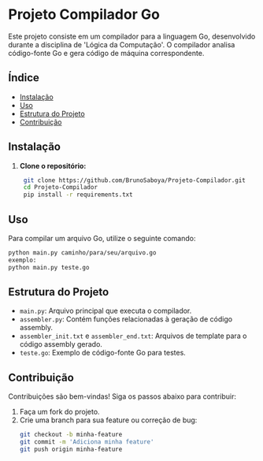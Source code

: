 # Projeto Compilador Go

Este projeto consiste em um compilador para a linguagem Go, desenvolvido durante a disciplina de 'Lógica da Computação'. O compilador analisa código-fonte Go e gera código de máquina correspondente.

## Índice

- [Instalação](#instalação)
- [Uso](#uso)
- [Estrutura do Projeto](#estrutura-do-projeto)
- [Contribuição](#contribuição)

## Instalação

1. **Clone o repositório:**
   ```bash
    git clone https://github.com/BrunoSaboya/Projeto-Compilador.git
    cd Projeto-Compilador
    pip install -r requirements.txt
   ```
## Uso

Para compilar um arquivo Go, utilize o seguinte comando:
  ```bash
  python main.py caminho/para/seu/arquivo.go
  exemplo:
  python main.py teste.go
  ``` 

## Estrutura do Projeto

- `main.py`: Arquivo principal que executa o compilador.
- `assembler.py`: Contém funções relacionadas à geração de código assembly.
- `assembler_init.txt` e `assembler_end.txt`: Arquivos de template para o código assembly gerado.
- `teste.go`: Exemplo de código-fonte Go para testes.

## Contribuição

Contribuições são bem-vindas! Siga os passos abaixo para contribuir:

1. Faça um fork do projeto.
2. Crie uma branch para sua feature ou correção de bug:
   ```bash
   git checkout -b minha-feature
   git commit -m 'Adiciona minha feature'
   git push origin minha-feature
   ```


